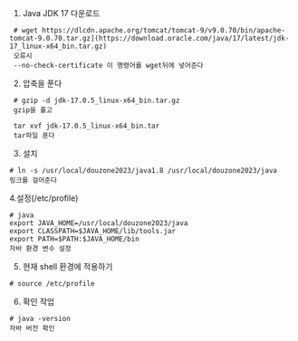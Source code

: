 1. Java JDK 17 다운로드

```
 # wget https://dlcdn.apache.org/tomcat/tomcat-9/v9.0.70/bin/apache-tomcat-9.0.70.tar.gz](https://download.oracle.com/java/17/latest/jdk-17_linux-x64_bin.tar.gz)
 오류시
 --no-check-certificate 이 명령어를 wget뒤에 넣어준다
```

2. 압축을 푼다

```
 # gzip -d jdk-17.0.5_linux-x64_bin.tar.gz
 gzip을 풀고
 
 tar xvf jdk-17.0.5_linux-x64_bin.tar
 tar파일 푼다
 ```
 
3. 설치

```
# ln -s /usr/local/douzone2023/java1.8 /usr/local/douzone2023/java
링크를 걸어준다
```

4.설정(/etc/profile)

```
# java
export JAVA_HOME=/usr/local/douzone2023/java
export CLASSPATH=$JAVA_HOME/lib/tools.jar
export PATH=$PATH:$JAVA_HOME/bin
자바 환경 변수 설정
```

5. 현재 shell 환경에 적용하기

```
# source /etc/profile
```

6. 확인 작업

```
# java -version
자바 버전 확인
```
